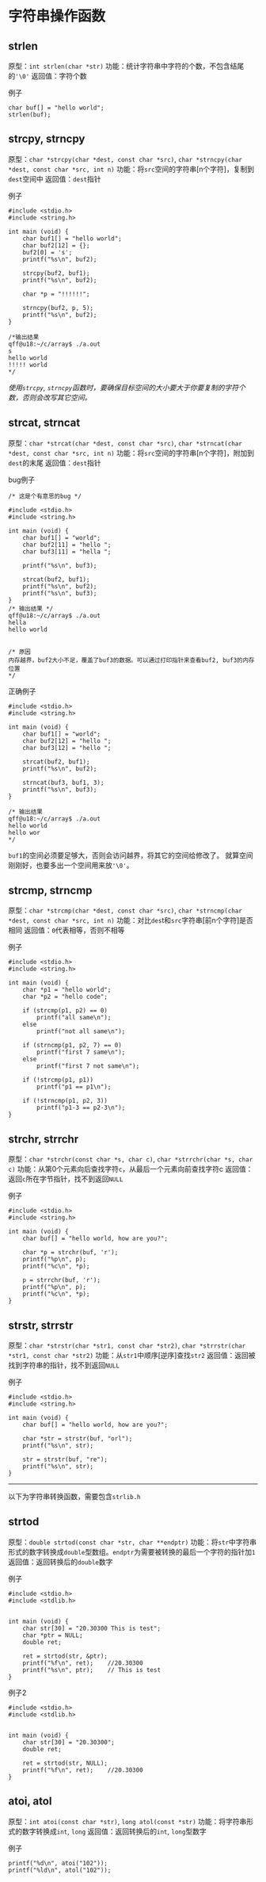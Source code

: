 # 字符串操作函数

## strlen

原型：`int strlen(char *str)`
功能：统计字符串中字符的个数，不包含结尾的`'\0'`
返回值：字符个数

例子

```
char buf[] = "hello world";
strlen(buf);
```

## strcpy, strncpy

原型：`char *strcpy(char *dest, const char *src)`, `char *strncpy(char *dest, const char *src, int n)`
功能：将`src`空间的字符串[n个字符]，复制到`dest`空间中
返回值：`dest`指针

例子

```
#include <stdio.h>
#include <string.h>

int main (void) {
    char buf1[] = "hello world";
    char buf2[12] = {};
    buf2[0] = 's';
    printf("%s\n", buf2);

    strcpy(buf2, buf1);
    printf("%s\n", buf2);

    char *p = "!!!!!!";

    strncpy(buf2, p, 5);
    printf("%s\n", buf2);
}

/*输出结果
qff@u18:~/c/array$ ./a.out
s
hello world
!!!!! world
*/
```

*使用`strcpy`, `strncpy`函数时，要确保目标空间的大小要大于你要复制的字符个数，否则会改写其它空间。*

## strcat, strncat

原型：`char *strcat(char *dest, const char *src)`, `char *strncat(char *dest, const char *src, int n)`
功能：将`src`空间的字符串[n个字符]，附加到`dest`的末尾
返回值：`dest`指针

bug例子

```
/* 这是个有意思的bug */

#include <stdio.h>
#include <string.h>

int main (void) {
    char buf1[] = "world";
    char buf2[11] = "hello ";
    char buf3[11] = "hella ";

    printf("%s\n", buf3);

    strcat(buf2, buf1);
    printf("%s\n", buf2);
    printf("%s\n", buf3);
}
/* 输出结果 */
qff@u18:~/c/array$ ./a.out
hella
hello world


/* 原因
内存越界，buf2大小不足，覆盖了buf3的数据。可以通过打印指针来查看buf2, buf3的内存位置
*/
```

正确例子

```
#include <stdio.h>
#include <string.h>

int main (void) {
    char buf1[] = "world";
    char buf2[12] = "hello ";
    char buf3[12] = "hello ";

    strcat(buf2, buf1);
    printf("%s\n", buf2);

    strncat(buf3, buf1, 3);
    printf("%s\n", buf3);
}

/* 输出结果
qff@u18:~/c/array$ ./a.out
hello world
hello wor
*/
```

`buf1`的空间必须要足够大，否则会访问越界，将其它的空间给修改了。 就算空间刚刚好，也要多出一个空间用来放`'\0'`。


## strcmp, strncmp

原型：`char *strcmp(char *dest, const char *src)`, `char *strncmp(char *dest, const char *src, int n)`
功能：对比`des`t和`src`字符串[前n个字符]是否相同
返回值：`0`代表相等，否则不相等

例子

```
#include <stdio.h>
#include <string.h>

int main (void) {
    char *p1 = "hello world";
    char *p2 = "hello code";

    if (strcmp(p1, p2) == 0)
        printf("all same\n");
    else
        printf("not all same\n");

    if (strncmp(p1, p2, 7) == 0)
        printf("first 7 same\n");
    else
        printf("first 7 not same\n");

    if (!strcmp(p1, p1))
        printf("p1 == p1\n");

    if (!strncmp(p1, p2, 3))
        printf("p1-3 == p2-3\n");
}
```

## strchr, strrchr

原型：`char *strchr(const char *s, char c)`, `char *strrchr(char *s, char c)`
功能：从第0个元素向后查找字符`c`，从最后一个元素向前查找字符c
返回值：返回`c`所在字节指针，找不到返回`NULL`

例子

```
#include <stdio.h>
#include <string.h>

int main (void) {
    char buf[] = "hello world, how are you?";

    char *p = strchr(buf, 'r');
    printf("%p\n", p);
    printf("%c\n", *p);

    p = strrchr(buf, 'r');
    printf("%p\n", p);
    printf("%c\n", *p);
}
```

## strstr, strrstr

原型：`char *strstr(char *str1, const char *str2)`, `char *strrstr(char *str1, const char *str2)`
功能：从`str1`中顺序[逆序]查找`str2`
返回值：返回被找到字符串的指针，找不到返回`NULL`

例子

```
#include <stdio.h>
#include <string.h>

int main (void) {
    char buf[] = "hello world, how are you?";

    char *str = strstr(buf, "orl");
    printf("%s\n", str);

    str = strstr(buf, "re");
    printf("%s\n", str);
}
```


***

以下为字符串转换函数，需要包含`strlib.h`


## strtod

原型：`double strtod(const char *str, char **endptr)`
功能：将`str`中字符串形式的数字转换成`double`型数组。`endptr`为需要被转换的最后一个字符的指针加`1`
返回值：返回转换后的`double`数字

例子

```
#include <stdio.h>
#include <stdlib.h>


int main (void) {
    char str[30] = "20.30300 This is test";
    char *ptr = NULL;
    double ret;

    ret = strtod(str, &ptr);
    printf("%f\n", ret);    //20.30300
    printf("%s\n", ptr);    // This is test
}
```

例子2

```
#include <stdio.h>
#include <stdlib.h>


int main (void) {
    char str[30] = "20.30300";
    double ret;

    ret = strtod(str, NULL);
    printf("%f\n", ret);    //20.30300
}
```

## atoi, atol

原型：`int atoi(const char *str)`, `long atol(const *str)`
功能：将字符串形式的数字转换成`int`, `long`
返回值：返回转换后的`int`, `long`型数字

例子

```
printf("%d\n", atoi("102"));
printf("%ld\n", atol("102"));
```
